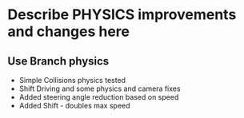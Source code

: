 # Describe PHYSICS improvements and changes here
## Use Branch physics 
- Simple Collisions physics tested
- Shift Driving and some physics and camera fixes
- Added steering angle reduction based on speed
- Added Shift - doubles max speed